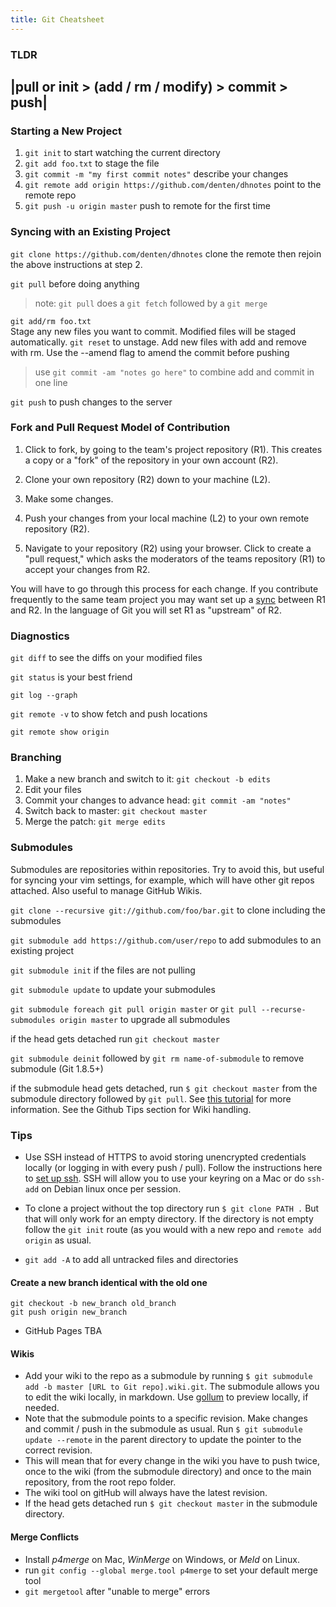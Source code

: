 ```yaml
---
title: Git Cheatsheet
---
```


### TLDR
|pull or init > (add / rm / modify) > commit > push|
---------------------

### Starting a New Project
1. `git init` to start watching the current directory  
2. `git add foo.txt` to stage the file  
3. `git commit -m "my first commit notes"` describe your changes  
4. `git remote add origin https://github.com/denten/dhnotes` point to the
remote repo  
5. `git push -u origin master` push to remote for the first time  
  
### Syncing with an Existing Project
`git clone https://github.com/denten/dhnotes` clone the remote then rejoin the
above instructions at step 2.
 
`git pull` before doing anything
  
> note: `git pull` does a `git fetch` followed by a `git merge`  
  
`git add/rm foo.txt`  
Stage any new files you want to commit. Modified files will be staged
automatically. `git reset` to unstage. Add new files with add and remove with
rm. Use the --amend flag to amend the commit before pushing  

> use `git commit -am "notes go here"` to combine add and commit in one line
  
`git push` to push changes to the server  

### Fork and Pull Request Model of Contribution

1. Click to fork, by going to the team's project repository (R1). This creates
a copy or a "fork" of the repository in your own account (R2).

2. Clone your own repository (R2) down to your machine (L2).

3. Make some changes.

4. Push your changes from your local machine (L2) to your own remote
repository
(R2).

5. Navigate to your repository (R2) using your browser. Click to create a
"pull
request," which asks the moderators of the teams repository (R1) to accept
your
changes from R2.

You will have to go through this process for each change. If you contribute
frequently to the same team project you may want set up a
[sync](https://help.github.com/articles/syncing-a-fork/) between R1 and R2. In
the language of Git you will set R1 as "upstream" of R2.

### Diagnostics
`git diff` to see the diffs on your modified files  
  
`git status` is your best friend  
  
`git log --graph`  
  
`git remote -v` to show fetch and push locations  
  
`git remote show origin`  

### Branching
1. Make a new branch and switch to it: `git checkout -b edits`
2. Edit your files
3. Commit your changes to advance head: `git commit -am "notes"`
4. Switch back to master: `git checkout master`
5. Merge the patch: `git merge edits`

### Submodules
Submodules are repositories within repositories. Try to avoid this, but useful
for syncing your vim settings, for example, which will have other git repos
attached. Also useful to manage GitHub Wikis.  
  
`git clone --recursive git://github.com/foo/bar.git` to clone including the
submodules  
  
`git submodule add https://github.com/user/repo` to add submodules to an
existing project  
  
`git submodule init` if the files are not pulling
  
`git submodule update` to update your submodules  
  
`git submodule foreach git pull origin master` or `git pull
--recurse-submodules origin master` to upgrade all submodules

if the head gets detached run `git checkout master`  

`git submodule deinit` followed by `git rm name-of-submodule` to remove
submodule (Git 1.8.5+)  
  
if the submodule head gets detached, run `$ git checkout master` from the
submodule directory followed by `git pull`. See [this
tutorial](http://web.archive.org/web/20140203045532/http://www.vogella.com/tutorials/Git/article.html)
for more information. See the Github Tips section for Wiki handling.



### Tips

- Use SSH instead of HTTPS to avoid storing unencrypted credentials locally
(or logging in with every push / pull). Follow the instructions here to [set
up ssh](https://help.github.com/articles/generating-ssh-keys). SSH will allow
you to use your keyring on a Mac or do `ssh-add` on Debian linux once per
session.

- To clone a project without the top directory run `$ git clone PATH .` But
that will only work for an empty directory. If the directory is not empty
follow the `git init` route (as you would with a new repo and `remote add
origin` as usual.

- `git add -A` to add all untracked files and directories  

#### Create a new branch identical with the old one

```
git checkout -b new_branch old_branch
git push origin new_branch
```

- GitHub Pages
TBA

#### Wikis
- Add your wiki to the repo as a submodule by running `$ git submodule add -b
master [URL to Git repo].wiki.git`. The submodule allows you to edit the wiki
locally, in markdown. Use [gollum](https://github.com/gollum/gollum) to
preview locally, if needed.
- Note that the submodule points to a specific revision. Make changes and
commit / push in the submodule as usual. Run `$ git submodule update --remote`
in the parent directory to update the pointer to the correct revision.
- This will mean that for every change in the wiki you have to push twice,
once to the wiki (from the submodule directory) and once to the main
repository, from the root repo folder.
- The wiki tool on gitHub will always have the latest revision.
- If the head gets detached run `$ git checkout master` in the submodule
directory.

#### Merge Conflicts

- Install *p4merge* on Mac, *WinMerge* on Windows, or *Meld* on Linux.
- run `git config --global merge.tool p4merge` to set your default merge tool
- `git mergetool` after "unable to merge" errors



